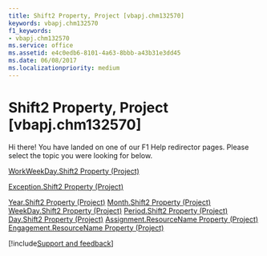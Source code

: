 ```yaml
---
title: Shift2 Property, Project [vbapj.chm132570]
keywords: vbapj.chm132570
f1_keywords:
- vbapj.chm132570
ms.service: office
ms.assetid: e4c0edb6-8101-4a63-8bbb-a43b31e3dd45
ms.date: 06/08/2017
ms.localizationpriority: medium
---
```



# Shift2 Property, Project [vbapj.chm132570]

Hi there! You have landed on one of our F1 Help redirector pages. Please select the topic you were looking for below.

[WorkWeekDay.Shift2 Property (Project)](https://msdn.microsoft.com/library/ba20351f-8ca1-8524-45cc-a8823485001e%28Office.15%29.aspx)

[Exception.Shift2 Property (Project)](https://msdn.microsoft.com/library/55cf1289-9e78-3857-8b35-7880226514ac%28Office.15%29.aspx)

[Year.Shift2 Property (Project)](https://msdn.microsoft.com/library/f692fd28-bc1d-08f2-2d6a-4deca4b91924%28Office.15%29.aspx)
[Month.Shift2 Property (Project)](https://msdn.microsoft.com/library/1499be01-4942-04b2-ff37-bbc0d49f9f68%28Office.15%29.aspx)
[WeekDay.Shift2 Property (Project)](https://msdn.microsoft.com/library/cc686169-6b7d-099a-6602-9381418fa0de%28Office.15%29.aspx)
[Period.Shift2 Property (Project)](https://msdn.microsoft.com/library/48c0defc-ff50-42b8-5b63-e002709077bc%28Office.15%29.aspx)
[Day.Shift2 Property (Project)](https://msdn.microsoft.com/library/effe2df6-06fb-5376-2c8a-a0382e1e4a29%28Office.15%29.aspx)
[Assignment.ResourceName Property (Project)](https://msdn.microsoft.com/library/f0d4e7ff-99b0-70d2-d302-a995a793afbc%28Office.15%29.aspx)
[Engagement.ResourceName Property (Project)](https://msdn.microsoft.com/library/0fd48448-b63c-207c-6aa3-eae693ea47e8%28Office.15%29.aspx)

[!include[Support and feedback](~/includes/feedback-boilerplate.md)]